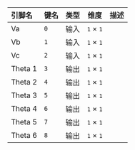 <!--
DO NOT EDIT THIS FILE DIRECTLY.
This file is generated by tools/comp-docs.js.
All changes will be overwritten by regeneration.
-->

<slot class="model-pins">

| 引脚名 | 键名 | 类型 | 维度 | 描述 |
|:------ |:---- |:----:|:----:|:---- |
| Va | `0` | 输入 | <samp>1</samp> × <samp>1</samp> |  |
| Vb | `1` | 输入 | <samp>1</samp> × <samp>1</samp> |  |
| Vc | `2` | 输入 | <samp>1</samp> × <samp>1</samp> |  |
| Theta 1 | `3` | 输出 | <samp>1</samp> × <samp>1</samp> |  |
| Theta 2 | `4` | 输出 | <samp>1</samp> × <samp>1</samp> |  |
| Theta 3 | `5` | 输出 | <samp>1</samp> × <samp>1</samp> |  |
| Theta 4 | `6` | 输出 | <samp>1</samp> × <samp>1</samp> |  |
| Theta 5 | `7` | 输出 | <samp>1</samp> × <samp>1</samp> |  |
| Theta 6 | `8` | 输出 | <samp>1</samp> × <samp>1</samp> |  |

</slot>
